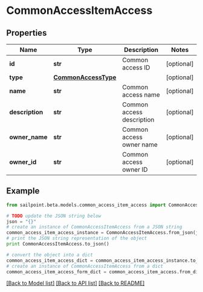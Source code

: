 # CommonAccessItemAccess


## Properties
Name | Type | Description | Notes
------------ | ------------- | ------------- | -------------
**id** | **str** | Common access ID | [optional] 
**type** | [**CommonAccessType**](CommonAccessType.md) |  | [optional] 
**name** | **str** | Common access name | [optional] 
**description** | **str** | Common access description | [optional] 
**owner_name** | **str** | Common access owner name | [optional] 
**owner_id** | **str** | Common access owner ID | [optional] 

## Example

```python
from sailpoint.beta.models.common_access_item_access import CommonAccessItemAccess

# TODO update the JSON string below
json = "{}"
# create an instance of CommonAccessItemAccess from a JSON string
common_access_item_access_instance = CommonAccessItemAccess.from_json(json)
# print the JSON string representation of the object
print CommonAccessItemAccess.to_json()

# convert the object into a dict
common_access_item_access_dict = common_access_item_access_instance.to_dict()
# create an instance of CommonAccessItemAccess from a dict
common_access_item_access_form_dict = common_access_item_access.from_dict(common_access_item_access_dict)
```
[[Back to Model list]](../README.md#documentation-for-models) [[Back to API list]](../README.md#documentation-for-api-endpoints) [[Back to README]](../README.md)


